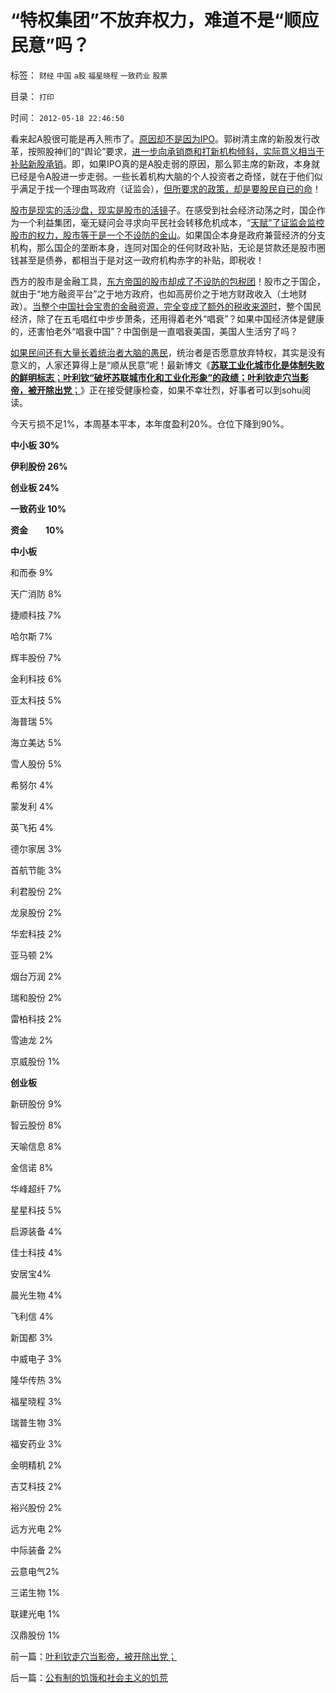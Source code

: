 # “特权集团”不放弃权力，难道不是“顺应民意”吗？

标签： `财经` `中国` `a股` `福星晓程` `一致药业` `股票` 

目录： `打印`

时间： `2012-05-18 22:46:50`

看来起A股很可能是再入熊市了。[原因却不是因为IPO](../../../2011/1/6/新价大量高价IPO不是大盘股低迷的原因.md)。郭树清主席的新股发行改革，按照股神们的“舆论”要求，[进一步向承销商和打新机构倾斜，实际意义相当于补贴新股承销](../../../2012/1/12/特权机构的“打新”是凶残的暴政.md)。即，如果IPO真的是A股走弱的原因，那么郭主席的新政，本身就已经是令A股进一步走弱。一些长着机构大脑的个人投资者之奇怪，就在于他们似乎满足于找一个理由骂政府（证监会），[但所要求的政策，却是要股民自已的命](../../../2012/5/17/强盗逻辑是要付出代价的，郭主席将付出谁的代价？.md)！

[股市是现实的活沙盘，现实是股市的活镜](../../../2012/5/7/证监会可以“挽国企将倾之大厦”吗？.md)子。在感受到社会经济动荡之时，国企作为一个利益集团，毫无疑问会寻求向平民社会转移危机成本，“[天赋”了证监会监控股市的权力，股市等于是一个不设防的金山](../../../2012/5/15/万一出现改革旗号下的国进民退，您有思想准备吗？.md)。如果国企本身是政府兼营经济的分支机构，那么国企的垄断本身，连同对国企的任何财政补贴，无论是贷款还是股市圈钱甚至是债券，都相当于是对这一政府机构赤字的补贴，即税收！

西方的股市是金融工具，[东方帝国的股市却成了不设防的包税团](../../../2012/3/9/公有制的癌症是国企永远严重逃税.md)！股市之于国企，就由于“地方融资平台”之于地方政府，也如高房价之于地方财政收入（土地财政）。[当整个中国社会宝贵的金融资源，完全变成了额外的税收来源时](../../../2012/2/21/证监会新政又是金融垄断集团定制的改革吗？.md)，整个国民经济，除了在五毛唱红中步步萧条，还用得着老外“唱衰”？如果中国经济体是健康的，还害怕老外“唱衰中国”？中国倒是一直唱衰美国，美国人生活穷了吗？

[如果民间还有大量长着统治者大脑的愚民](../../../2011/7/22/股市中的国民劣根性体现的后发劣势.md)，统治者是否愿意放弃特权，其实是没有意义的，人家还算得上是“顺从民意”呢！最新博文《[**苏联工业化城市化是体制失败的鲜明标志**；**叶利钦“破坏苏联城市化和工业化形象”的政绩；叶利钦走穴当影帝，被开除出党**；](http://darthvad.blog.sohu.com/216798874.html)》正在接受健康检查，如果不幸壮烈，好事者可以到sohu阅读。

今天亏损不足1%，本周基本平本，本年度盈利20%。仓位下降到90%。

**中小板 30%**

**伊利股份 26%**

**创业板 24%**

**一致药业 10%**

**资金　　10%**

**中小板**

和而泰 9%

天广消防 8%

捷顺科技 7%

哈尔斯 7%

辉丰股份 7%

金利科技 6%

亚太科技 5%

海普瑞 5%

海立美达 5%

雪人股份 5%

希努尔 4%

蒙发利 4%

英飞拓 4%

德尔家居 3%

首航节能 3%

利君股份 2%

龙泉股份 2%

华宏科技 2%

亚马顿 2%

烟台万润 2%

瑞和股份 2%

雷柏科技 2%

雪迪龙 2%

京威股份 1%

**创业板**

新研股份 9%

智云股份 8%

天喻信息 8%

金信诺 8%

华峰超纤 7%

星星科技 5%

启源装备 4%

佳士科技 4%

安居宝4%

晨光生物 4%

飞利信 4%

新国都 3%

中威电子 3%

隆华传热 3%

福星晓程 3%

瑞普生物 3%

福安药业 3%

金明精机 2%

吉艾科技 2%

裕兴股份 2%

远方光电 2%

中际装备 2%

云意电气2%

三诺生物 1%

联建光电 1%

汉鼎股份 1%



前一篇：[叶利钦走穴当影帝，被开除出党；](../../../2012/5/18/叶利钦走穴当影帝，被开除出党；.md)

后一篇：[公有制的饥饿和社会主义的饥荒](../../../2012/5/19/公有制的饥饿和社会主义的饥荒.md)